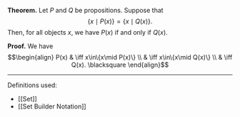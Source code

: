**Theorem.** Let $P$ and $Q$ be propositions. Suppose that $$\{x\mid P(x)\}=\{x\mid Q(x)\}.$$Then, for all objects $x$, we have $P(x)$ if and only if $Q(x)$.

**Proof.** We have
$$\begin{align}
P(x) & \iff x\in\{x\mid P(x)\} \\
 & \iff x\in\{x\mid Q(x)\} \\
 & \iff Q(x). \blacksquare
\end{align}$$
***
Definitions used:
- [[Set]]
- [[Set Builder Notation]]